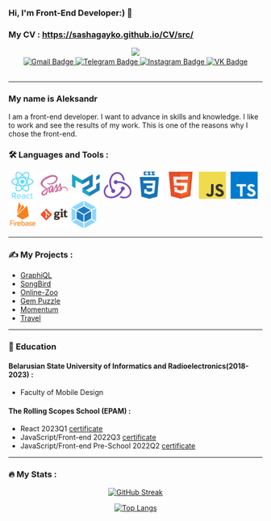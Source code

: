 ### Hi, I'm Front-End Developer:) 👋
### My CV : https://sashagayko.github.io/CV/src/

<div id="header" align="center">
  <img src="https://media0.giphy.com/media/iIqmM5tTjmpOB9mpbn/giphy.gif?cid=ecf05e4759lbab8zwp2r7byh6tduaynx88mu0cglj7s23btp&ep=v1_gifs_related&rid=giphy.gif&ct=g" width="300"/>
</div>

<div id="badges" align="center">
  <a href="mailto:alexandr.gayko@gmail.com">
    <img src="https://img.shields.io/badge/Gmail-red?style=for-the-badge&logo=gmail&logoColor=white" alt="Gmail Badge"/>
  </a>
  <a href="https://t.me/AlexandrGayko">
    <img src="https://img.shields.io/badge/Telegram-blue?style=for-the-badge&logo=Telegram&logoColor=white" alt="Telegram Badge"/>
  </a>
  <a href="https://www.instagram.com/gaiko824/">
    <img src="https://img.shields.io/badge/Instagram-red?style=for-the-badge&logo=instagram&logoColor=white" alt="Instagram Badge"/>
  </a>
  <a href="https://vk.com/id316280838">
    <img src="https://img.shields.io/badge/VK-blue?style=for-the-badge&logo=vk&logoColor=white" alt="VK Badge"/>
  </a>
</div>

<div align="center">
  <img src="https://komarev.com/ghpvc/?username=sashagayko&style=flat-square&color=blue" alt=""/>
</div>

---

### My name is Aleksandr
I am a front-end developer. I want to advance in skills and knowledge. I like to work and see the results of my work. This is one of the reasons why I chose the front-end.

### :hammer_and_wrench: Languages and Tools :
<div>
  <img src="https://github.com/devicons/devicon/blob/master/icons/react/react-original-wordmark.svg" title="React" alt="React" width="55" height="55"/>&nbsp;
  <img src="https://github.com/devicons/devicon/blob/master/icons/sass/sass-original.svg" title="sass" alt="sass" width="55" height="55"/>&nbsp;
  <img src="https://github.com/devicons/devicon/blob/master/icons/materialui/materialui-original.svg" title="Material UI" alt="Material UI" width="55" height="55"/>&nbsp;
  <img src="https://github.com/devicons/devicon/blob/master/icons/redux/redux-original.svg" title="Redux" alt="Redux" width="55" height="55"/>&nbsp;
  <img src="https://github.com/devicons/devicon/blob/master/icons/css3/css3-plain-wordmark.svg"  title="CSS3" alt="CSS" width="55" height="55"/>&nbsp;
  <img src="https://github.com/devicons/devicon/blob/master/icons/html5/html5-original.svg" title="HTML5" alt="HTML" width="55" height="55"/>&nbsp;
  <img src="https://github.com/devicons/devicon/blob/master/icons/javascript/javascript-original.svg" title="JavaScript" alt="JavaScript" width="55" height="55"/>&nbsp;
  <img src="https://github.com/devicons/devicon/blob/master/icons/typescript/typescript-original.svg" title="typescript" alt="typescript" width="55" height="55"/>&nbsp;
  <img src="https://github.com/devicons/devicon/blob/master/icons/firebase/firebase-plain-wordmark.svg" title="Firebase" alt="Firebase" width="55" height="55"/>&nbsp;
  <img src="https://github.com/devicons/devicon/blob/master/icons/git/git-original-wordmark.svg" title="Git" alt="Git" width="55" height="55"/>
  <img src="https://github.com/devicons/devicon/blob/master/icons/webpack/webpack-original.svg" title="webpack" alt="webpack" width="55" height="55"/>
</div>

---

### :writing_hand: My Projects :

* [GraphiQL](https://brygmosrsfinaltask.netlify.app/)
* [SongBird](https://rolling-scopes-school.github.io/sashagayko-JSFE2022Q3/SongBird/index.html)
* [Online-Zoo](https://rolling-scopes-school.github.io/sashagayko-JSFE2022Q3/online-zoo/pages/main/index.html)
* [Gem Puzzle](https://rolling-scopes-school.github.io/sashagayko-JSFE2022Q3/dist/index.html)
* [Momentum](https://rolling-scopes-school.github.io/sashagayko-JSFEPRESCHOOL2022Q2/stage1-tasks-momentum/stage1-tasks-momentum/index.html)
* [Travel](https://rolling-scopes-school.github.io/sashagayko-JSFEPRESCHOOL2022Q2/Travel/index.html)

---

### 💼 Education

#### Belarusian State University of Informatics and Radioelectronics(2018-2023) :
* Faculty of Mobile Design

#### The Rolling Scopes School (EPAM) :
* React 2023Q1 [certificate](https://app.rs.school/certificate/gu0bbhqm)
* JavaScript/Front-end 2022Q3 [certificate](https://app.rs.school/certificate/8mlwxsuf)
* JavaScript/Front-end Pre-School 2022Q2 [certificate](https://app.rs.school/certificate/a48iiii6)

---

### :fire: My Stats :
<div align="center">
  
[![GitHub Streak](http://github-readme-streak-stats.herokuapp.com?user=sashagayko&theme=dark&date_format=M%20j%5B%2C%20Y%5D)](https://git.io/streak-stats)

[![Top Langs](https://github-readme-stats.vercel.app/api/top-langs/?username=sashagayko&layout=compact&theme=vision-friendly-dark)](https://github.com/anuraghazra/github-readme-stats)

</div>

<!--
**sashagayko/sashagayko** is a ✨ _special_ ✨ repository because its `README.md` (this file) appears on your GitHub profile.

Here are some ideas to get you started:

- 🔭 I’m currently working on ...
- 🌱 I’m currently learning ...
- 👯 I’m looking to collaborate on ...
- 🤔 I’m looking for help with ...
- 💬 Ask me about ...
- 📫 How to reach me: ...
- 😄 Pronouns: ...
- ⚡ Fun fact: ...
-->
